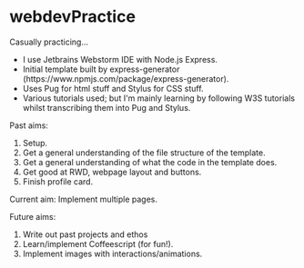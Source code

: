 # webdevPractice
 Casually practicing...


<ul>
 <li>I use Jetbrains Webstorm IDE with Node.js Express.</li>

 <li>Initial template built by express-generator (https://www.npmjs.com/package/express-generator).</li>

 <li>Uses Pug for html stuff and Stylus for CSS stuff.</li>

 <li>Various tutorials used; but I'm mainly learning by following W3S tutorials whilst transcribing them into Pug and Stylus.</li>
</ul>



Past aims:
<ol>
 <li>Setup.</li>
 <li>Get a general understanding of the file structure of the template.</li>
 <li>Get a general understanding of what the code in the template does.</li>
 <li>Get good at RWD, webpage layout and buttons.</li>
 <li>Finish profile card. </li>
</ol>

Current aim:
Implement multiple pages.

Future aims:
<ol>
 <li>Write out past projects and ethos</li>
 <li>Learn/implement Coffeescript (for fun!).</li>
 <li>Implement images with interactions/animations.</li>
</ol>
